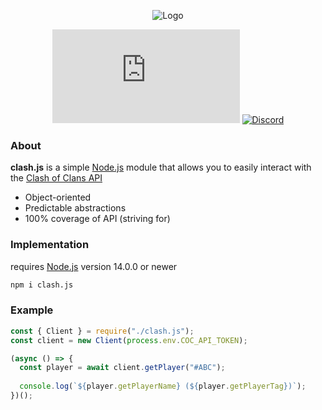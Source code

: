 <div align="center">
  
  ![Logo](https://developer.clashofclans.com/front-bg-small.d355db.jpg)
  
  [![Npm](https://img.shields.io/npm/v/clash.js)](https://www.npmjs.com/package/clash.js)
  [![Discord](https://img.shields.io/discord/979167440711876609?color=%235865f2)](https://discord.gg/GrnUqrtvJN)

</div>

### About

**clash.js** is a simple [Node.js](https://nodejs.org/en/) module that allows you to easily interact with the [Clash of Clans API](https://developer.clashofclans.com/#/)
  - Object-oriented
  - Predictable abstractions
  - 100% coverage of API (striving for)

### Implementation
requires [Node.js](https://nodejs.org/en/) version 14.0.0 or newer
```bash
npm i clash.js
```
  
### Example
  
```js
const { Client } = require("./clash.js");
const client = new Client(process.env.COC_API_TOKEN);

(async () => {
  const player = await client.getPlayer("#ABC");
  
  console.log(`${player.getPlayerName} (${player.getPlayerTag})`);
})();
```
